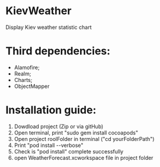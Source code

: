 # KievWeather
Display Kiev weather statistic chart

# Third dependencies:
- Alamofire;
- Realm;
- Charts;
- ObjectMapper
# Installation guide:

1) Dowdload project (Zip or via gitHub)
2) Open terminal, print "sudo gem install cocoapods" 
3) Open project roolFolder in terminal ("cd yourFolderPath")
4) Print "pod install --verbose" 
5) Check is "pod install" complete successfully
6) open WeatherForecast.xcworkspace file in project folder
